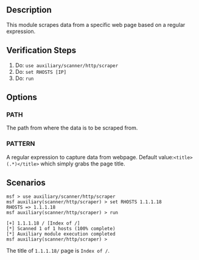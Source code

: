## Description 
This module scrapes data from a specific web page based on a regular expression.

## Verification Steps

1. Do: ```use auxiliary/scanner/http/scraper```
2. Do: ```set RHOSTS [IP]```
3. Do: ```run```

## Options

### PATH 

The path from where the data is to be scraped from.
 
### PATTERN

A regular expression to capture data from webpage. Default value:`<title>(.*)</title>` which simply grabs the page title.

## Scenarios

```
msf > use auxiliary/scanner/http/scraper
msf auxiliary(scanner/http/scraper) > set RHOSTS 1.1.1.18
RHOSTS => 1.1.1.18
msf auxiliary(scanner/http/scraper) > run 

[+] 1.1.1.18 / [Index of /]
[*] Scanned 1 of 1 hosts (100% complete)
[*] Auxiliary module execution completed
msf auxiliary(scanner/http/scraper) >
```

The title of `1.1.1.18/` page is `Index of /`.

